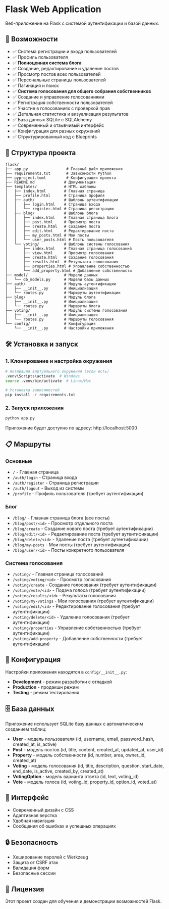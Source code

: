 # Flask Web Application

Веб-приложение на Flask с системой аутентификации и базой данных.

## 🚀 Возможности

- ✅ Система регистрации и входа пользователей
- ✅ Профиль пользователя
- ✅ **Полноценная система блога**
- ✅ Создание, редактирование и удаление постов
- ✅ Просмотр постов всех пользователей
- ✅ Персональные страницы пользователей
- ✅ Пагинация и поиск
- ✅ **Система голосования для общего собрания собственников**
- ✅ Создание и управление голосованиями
- ✅ Регистрация собственности пользователей
- ✅ Участие в голосованиях с проверкой прав
- ✅ Детальная статистика и визуализация результатов
- ✅ База данных SQLite с SQLAlchemy
- ✅ Современный и отзывчивый интерфейс
- ✅ Конфигурация для разных окружений
- ✅ Структурированный код с Blueprints

## 📁 Структура проекта

```
flask/
├── app.py                 # Главный файл приложения
├── requirements.txt       # Зависимости Python
├── pyproject.toml         # Конфигурация проекта
├── README.md             # Документация
├── templates/            # HTML шаблоны
│   ├── index.html        # Главная страница
│   ├── profile.html      # Страница профиля
│   ├── auth/             # Шаблоны аутентификации
│   │   ├── login.html    # Страница входа
│   │   └── register.html # Страница регистрации
│   ├── blog/             # Шаблоны блога
│   │   ├── index.html    # Главная страница блога
│   │   ├── post.html     # Просмотр поста
│   │   ├── create.html   # Создание поста
│   │   ├── edit.html     # Редактирование поста
│   │   ├── my_posts.html # Мои посты
│   │   └── user_posts.html # Посты пользователя
│   └── voting/           # Шаблоны системы голосования
│       ├── index.html    # Главная страница голосований
│       ├── view.html     # Просмотр голосования
│       ├── create.html   # Создание голосования
│       ├── results.html  # Результаты голосования
│       ├── properties.html # Управление собственностью
│       └── add_property.html # Добавление собственности
├── model/                # Модели данных
│   └── db_models.py      # Модели базы данных
├── auth/                 # Модуль аутентификации
│   ├── __init__.py       # Инициализация
│   └── routes.py         # Маршруты аутентификации
├── blog/                 # Модуль блога
│   ├── __init__.py       # Инициализация
│   └── routes.py         # Маршруты блога
├── voting/               # Модуль системы голосования
│   ├── __init__.py       # Инициализация
│   └── routes.py         # Маршруты голосования
└── config/               # Конфигурация
    └── __init__.py       # Настройки приложения
```

## 🛠️ Установка и запуск

### 1. Клонирование и настройка окружения

```bash
# Активация виртуального окружения (если есть)
.venv\Scripts\activate  # Windows
source .venv/bin/activate  # Linux/Mac

# Установка зависимостей
pip install -r requirements.txt
```

### 2. Запуск приложения

```bash
python app.py
```

Приложение будет доступно по адресу: http://localhost:5000

## 📋 Маршруты

### Основные
- `/` - Главная страница
- `/auth/login` - Страница входа
- `/auth/register` - Страница регистрации
- `/auth/logout` - Выход из системы
- `/profile` - Профиль пользователя (требует аутентификации)

### Блог
- `/blog/` - Главная страница блога (все посты)
- `/blog/post/<id>` - Просмотр отдельного поста
- `/blog/create` - Создание нового поста (требует аутентификации)
- `/blog/edit/<id>` - Редактирование поста (требует аутентификации)
- `/blog/delete/<id>` - Удаление поста (требует аутентификации)
- `/blog/my-posts` - Мои посты (требует аутентификации)
- `/blog/user/<id>` - Посты конкретного пользователя

### Система голосования
- `/voting/` - Главная страница голосований
- `/voting/voting/<id>` - Просмотр голосования
- `/voting/create` - Создание голосования (требует аутентификации)
- `/voting/vote/<id>` - Подача голоса (требует аутентификации)
- `/voting/results/<id>` - Результаты голосования
- `/voting/my-votings` - Мои голосования (требует аутентификации)
- `/voting/edit/<id>` - Редактирование голосования (требует аутентификации)
- `/voting/delete/<id>` - Удаление голосования (требует аутентификации)
- `/voting/properties` - Управление собственностью (требует аутентификации)
- `/voting/add-property` - Добавление собственности (требует аутентификации)

## 🔧 Конфигурация

Настройки приложения находятся в `config/__init__.py`:

- **Development** - режим разработки с отладкой
- **Production** - продакшн режим
- **Testing** - режим тестирования

## 🗄️ База данных

Приложение использует SQLite базу данных с автоматическим созданием таблиц:

- **User** - модель пользователя (id, username, email, password_hash, created_at, is_active)
- **Post** - модель постов (id, title, content, created_at, updated_at, user_id)
- **Property** - модель собственности (id, number, area, owner_id, created_at)
- **Voting** - модель голосования (id, title, description, question, start_date, end_date, is_active, created_by, created_at)
- **VotingOption** - модель варианта ответа (id, text, voting_id)
- **Vote** - модель голоса (id, voting_id, property_id, option_id, voted_at)

## 🎨 Интерфейс

- Современный дизайн с CSS
- Адаптивная верстка
- Удобная навигация
- Сообщения об ошибках и успешных операциях

## 🔒 Безопасность

- Хеширование паролей с Werkzeug
- Защита от CSRF атак
- Валидация форм
- Безопасные сессии

## 📝 Лицензия

Этот проект создан для обучения и демонстрации возможностей Flask. 